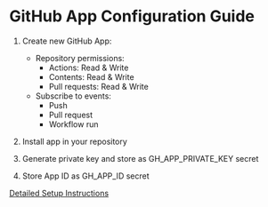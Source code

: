 # GitHub App Configuration Guide

1. Create new GitHub App:
   - Repository permissions:
     - Actions: Read & Write
     - Contents: Read & Write
     - Pull requests: Read & Write
   - Subscribe to events:
     - Push
     - Pull request
     - Workflow run

2. Install app in your repository

3. Generate private key and store as GH_APP_PRIVATE_KEY secret

4. Store App ID as GH_APP_ID secret

[Detailed Setup Instructions](https://docs.github.com/en/apps/creating-github-apps)